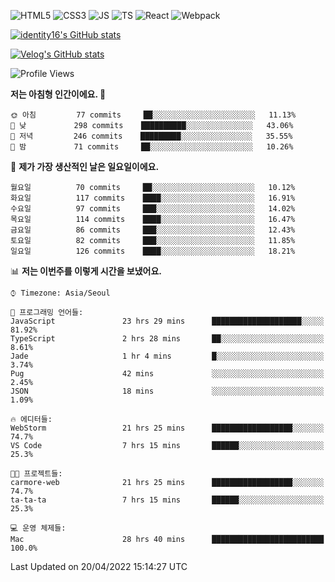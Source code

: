 ![HTML5](https://img.shields.io/badge/html5-E34F26?style=for-the-badge&logo=html5&logoColor=white)
![CSS3](https://img.shields.io/badge/css3-1572B6?style=for-the-badge&logo=css3&logoColor=white)
![JS](https://img.shields.io/badge/javascript-F7DF1E?style=for-the-badge&logo=javascript&logoColor=black)
![TS](https://img.shields.io/badge/typescript-3178C6?style=for-the-badge&logo=typescript&logoColor=white)
![React](https://img.shields.io/badge/react-61DAFB?style=for-the-badge&logo=javascript&logoColor=black)
![Webpack](https://img.shields.io/badge/webpack-8DD6F9?style=for-the-badge&logo=webpack&logoColor=black)

[![identity16's GitHub stats](https://github-readme-stats.vercel.app/api?username=identity16&theme=graywhite&show_icons=true)](https://github.com/anuraghazra/github-readme-stats)

[![Velog's GitHub stats](https://velog-readme-stats.vercel.app/api?name=identity16)](https://velog-readme-stats.vercel.app/api/redirect?name=identity16)

<!--START_SECTION:waka-->
![Profile Views](http://img.shields.io/badge/Profile%20Views-288-blue)

**저는 아침형 인간이에요. 🐤** 

```text
🌞 아침         77 commits     ██░░░░░░░░░░░░░░░░░░░░░░░   11.13% 
🌆 낮　         298 commits    ██████████░░░░░░░░░░░░░░░   43.06% 
🌃 저녁         246 commits    █████████░░░░░░░░░░░░░░░░   35.55% 
🌙 밤　         71 commits     ██░░░░░░░░░░░░░░░░░░░░░░░   10.26%

```
📅 **제가 가장 생산적인 날은 일요일이에요.** 

```text
월요일          70 commits     ██░░░░░░░░░░░░░░░░░░░░░░░   10.12% 
화요일          117 commits    ████░░░░░░░░░░░░░░░░░░░░░   16.91% 
수요일          97 commits     ███░░░░░░░░░░░░░░░░░░░░░░   14.02% 
목요일          114 commits    ████░░░░░░░░░░░░░░░░░░░░░   16.47% 
금요일          86 commits     ███░░░░░░░░░░░░░░░░░░░░░░   12.43% 
토요일          82 commits     ███░░░░░░░░░░░░░░░░░░░░░░   11.85% 
일요일          126 commits    ████░░░░░░░░░░░░░░░░░░░░░   18.21%

```


📊 **저는 이번주를 이렇게 시간을 보냈어요.** 

```text
⌚︎ Timezone: Asia/Seoul

💬 프로그래밍 언어들: 
JavaScript               23 hrs 29 mins      ████████████████████░░░░░   81.92% 
TypeScript               2 hrs 28 mins       ██░░░░░░░░░░░░░░░░░░░░░░░   8.61% 
Jade                     1 hr 4 mins         █░░░░░░░░░░░░░░░░░░░░░░░░   3.74% 
Pug                      42 mins             ░░░░░░░░░░░░░░░░░░░░░░░░░   2.45% 
JSON                     18 mins             ░░░░░░░░░░░░░░░░░░░░░░░░░   1.09%

🔥 에디터들: 
WebStorm                 21 hrs 25 mins      ██████████████████░░░░░░░   74.7% 
VS Code                  7 hrs 15 mins       ██████░░░░░░░░░░░░░░░░░░░   25.3%

🐱‍💻 프로젝트들: 
carmore-web              21 hrs 25 mins      ██████████████████░░░░░░░   74.7% 
ta-ta-ta                 7 hrs 15 mins       ██████░░░░░░░░░░░░░░░░░░░   25.3%

💻 운영 체제들: 
Mac                      28 hrs 40 mins      █████████████████████████   100.0%

```


 Last Updated on 20/04/2022 15:14:27 UTC
<!--END_SECTION:waka-->
